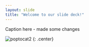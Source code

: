```yaml
---
layout: slide
title: "Welcome to our slide deck!"
---
```


Caption here - made some changes

![poptocat2](https://octodex.github.com/images/poptocat_v2.png)
{: .center}
